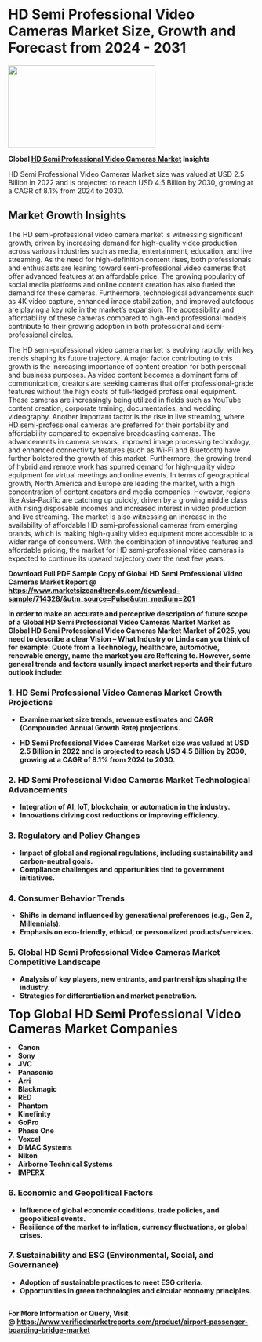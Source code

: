 <H1>HD Semi Professional Video Cameras Market Size, Growth and Forecast from 2024 - 2031</H1><img class="aligncenter size-medium wp-image-584254" src="https://thirdeyenews.in/wp-content/uploads/2024/09/Global-Market-Research-300x168.jpeg" alt="" width="300" height="168" /><p><strong>Global&nbsp;<a href="https://www.marketsizeandtrends.com/download-sample/714328/&amp;utm_source=Pulse&amp;utm_medium=201">HD Semi Professional Video Cameras Market</a> Insights</strong></p><p>HD Semi Professional Video Cameras Market size was valued at USD 2.5 Billion in 2022 and is projected to reach USD 4.5 Billion by 2030, growing at a CAGR of 8.1% from 2024 to 2030.</p><p><h2>Market Growth Insights</h2> <p>The HD semi-professional video camera market is witnessing significant growth, driven by increasing demand for high-quality video production across various industries such as media, entertainment, education, and live streaming. As the need for high-definition content rises, both professionals and enthusiasts are leaning toward semi-professional video cameras that offer advanced features at an affordable price. The growing popularity of social media platforms and online content creation has also fueled the demand for these cameras. Furthermore, technological advancements such as 4K video capture, enhanced image stabilization, and improved autofocus are playing a key role in the market’s expansion. The accessibility and affordability of these cameras compared to high-end professional models contribute to their growing adoption in both professional and semi-professional circles.</p> <p><strong></strong></p> <p>The HD semi-professional video camera market is evolving rapidly, with key trends shaping its future trajectory. A major factor contributing to this growth is the increasing importance of content creation for both personal and business purposes. As video content becomes a dominant form of communication, creators are seeking cameras that offer professional-grade features without the high costs of full-fledged professional equipment. These cameras are increasingly being utilized in fields such as YouTube content creation, corporate training, documentaries, and wedding videography. Another important factor is the rise in live streaming, where HD semi-professional cameras are preferred for their portability and affordability compared to expensive broadcasting cameras. The advancements in camera sensors, improved image processing technology, and enhanced connectivity features (such as Wi-Fi and Bluetooth) have further bolstered the growth of this market. Furthermore, the growing trend of hybrid and remote work has spurred demand for high-quality video equipment for virtual meetings and online events. In terms of geographical growth, North America and Europe are leading the market, with a high concentration of content creators and media companies. However, regions like Asia-Pacific are catching up quickly, driven by a growing middle class with rising disposable incomes and increased interest in video production and live streaming. The market is also witnessing an increase in the availability of affordable HD semi-professional cameras from emerging brands, which is making high-quality video equipment more accessible to a wider range of consumers. With the combination of innovative features and affordable pricing, the market for HD semi-professional video cameras is expected to continue its upward trajectory over the next few years.</p> <p><strong></p><p><span class=""><strong>Download Full PDF Sample Copy of Global HD Semi Professional Video Cameras Market Report</strong> @ <a href="https://www.marketsizeandtrends.com/download-sample/714328/&amp;utm_source=Pulse&amp;utm_medium=201" target="_blank">https://www.marketsizeandtrends.com/download-sample/714328/&amp;utm_source=Pulse&amp;utm_medium=201</a></span></p><p>In order to make an accurate and perceptive description of future scope of a Global&nbsp;HD Semi Professional Video Cameras Market Market as Global&nbsp;HD Semi Professional Video Cameras Market Market of 2025, you need to describe a clear Vision &ndash; What Industry or Linda can you think of for example: Quote from a Technology, healthcare, automotive, renewable energy, name the market you are Reffering to. However, some general trends and factors usually impact market reports and their future outlook include:</p><h3>1.&nbsp;<strong>HD Semi Professional Video Cameras Market Growth Projections</strong></h3><ul><li>Examine market size trends, revenue estimates and CAGR (Compounded Annual Growth Rate) projections.</li><li><p>HD Semi Professional Video Cameras Market size was valued at USD 2.5 Billion in 2022 and is projected to reach USD 4.5 Billion by 2030, growing at a CAGR of 8.1% from 2024 to 2030.</p></li></ul><h3>2.&nbsp;<strong>HD Semi Professional Video Cameras Market Technological Advancements</strong></h3><ul><li>Integration of AI, IoT, blockchain, or automation in the industry.</li><li>Innovations driving cost reductions or improving efficiency.</li></ul><h3>3.&nbsp;<strong>Regulatory and Policy Changes</strong></h3><ul><li>Impact of global and regional regulations, including sustainability and carbon-neutral goals.</li><li>Compliance challenges and opportunities tied to government initiatives.</li></ul><h3>4.&nbsp;<strong>Consumer Behavior Trends</strong></h3><ul><li>Shifts in demand influenced by generational preferences (e.g., Gen Z, Millennials).</li><li>Emphasis on eco-friendly, ethical, or personalized products/services.</li></ul><h3>5.&nbsp;<strong>Global HD Semi Professional Video Cameras Market Competitive Landscape</strong></h3><ul><li>Analysis of key players, new entrants, and partnerships shaping the industry.</li><li>Strategies for differentiation and market penetration.</li></ul><p data-pm-slice="1 1 []"><span style="color: inherit; font-family: inherit; font-size: 25px;">Top Global HD Semi Professional Video Cameras Market Companies</span></p><div class="" data-test-id=""><p><li>Canon</li><li> Sony</li><li> JVC</li><li> Panasonic</li><li> Arri</li><li> Blackmagic</li><li> RED</li><li> Phantom</li><li> Kinefinity</li><li> GoPro</li><li> Phase One</li><li> Vexcel</li><li> DIMAC Systems</li><li> Nikon</li><li> Airborne Technical Systems</li><li> IMPERX</li></p></div><h3>6.&nbsp;<strong>Economic and Geopolitical Factors</strong></h3><ul><li>Influence of global economic conditions, trade policies, and geopolitical events.</li><li>Resilience of the market to inflation, currency fluctuations, or global crises.</li></ul><h3>7.&nbsp;<strong>Sustainability and ESG (Environmental, Social, and Governance)</strong></h3><ul><li>Adoption of sustainable practices to meet ESG criteria.</li><li>Opportunities in green technologies and circular economy principles.</li></ul><h2><strong style="font-size: 14px;">For More Information or Query, Visit @&nbsp;</strong><a style="background-color: #ffffff; font-size: 14px;" href="https://www.marketsizeandtrends.com/report/hd-semi-professional-video-cameras-market/" target="_blank">https://www.verifiedmarketreports.com/product/airport-passenger-boarding-bridge-market</a></h2>
